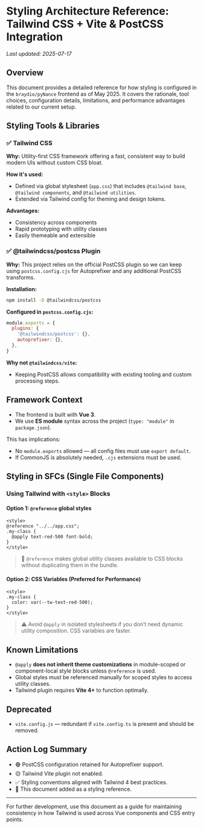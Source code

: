 # Styling Architecture Reference: Tailwind CSS + Vite & PostCSS Integration

_Last updated: 2025-07-17_

## Overview

This document provides a detailed reference for how styling is configured in the `braydio/pyNance` frontend as of May 2025. It covers the rationale, tool choices, configuration details, limitations, and performance advantages related to our current setup.

## Styling Tools & Libraries

### ✅ **Tailwind CSS**

**Why:** Utility-first CSS framework offering a fast, consistent way to build modern UIs without custom CSS bloat.

**How it's used:**

- Defined via global stylesheet (`app.css`) that includes `@tailwind base`, `@tailwind components`, and `@tailwind utilities`.
- Extended via Tailwind config for theming and design tokens.

**Advantages:**

- Consistency across components
- Rapid prototyping with utility classes
- Easily themeable and extensible

### ✅ **@tailwindcss/postcss Plugin**

**Why:** This project relies on the official PostCSS plugin so we can keep using `postcss.config.cjs` for Autoprefixer and any additional PostCSS transforms.

**Installation:**

```bash
npm install -D @tailwindcss/postcss
```

**Configured in `postcss.config.cjs`:**

```js
module.exports = {
  plugins: {
    '@tailwindcss/postcss': {},
    autoprefixer: {},
  },
}
```

**Why not `@tailwindcss/vite`:**

- Keeping PostCSS allows compatibility with existing tooling and custom processing steps.

## Framework Context

- The frontend is built with **Vue 3**.
- We use **ES module** syntax across the project (`type: "module"` in `package.json`).

This has implications:

- No `module.exports` allowed — all config files must use `export default`.
- If CommonJS is absolutely needed, `.cjs` extensions must be used.

## Styling in SFCs (Single File Components)

### Using Tailwind with `<style>` Blocks

#### Option 1: `@reference` global styles

```vue
<style>
@reference "../../app.css";
.my-class {
  @apply text-red-500 font-bold;
}
</style>
```

> 📌 `@reference` makes global utility classes available to CSS blocks without duplicating them in the bundle.

#### Option 2: CSS Variables (Preferred for Performance)

```vue
<style>
.my-class {
  color: var(--tw-text-red-500);
}
</style>
```

> ⚠️ Avoid `@apply` in isolated stylesheets if you don’t need dynamic utility composition. CSS variables are faster.

## Known Limitations

- `@apply` **does not inherit theme customizations** in module-scoped or component-local style blocks unless `@reference` is used.
- Global styles must be referenced manually for scoped styles to access utility classes.
- Tailwind plugin requires **Vite 4+** to function optimally.

## Deprecated

- `vite.config.js` — redundant if `vite.config.ts` is present and should be removed.

## Action Log Summary

- 🟢 PostCSS configuration retained for Autoprefixer support.
- 🟡 Tailwind Vite plugin not enabled.
- ✅ Styling conventions aligned with Tailwind 4 best practices.
- 📄 This document added as a styling reference.

---

For further development, use this document as a guide for maintaining consistency in how Tailwind is used across Vue components and CSS entry points.
